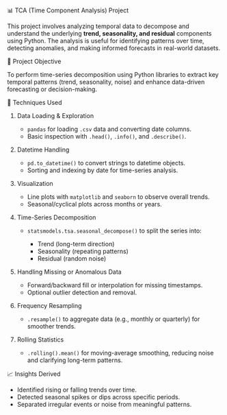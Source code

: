 📊 TCA (Time Component Analysis) Project

This project involves analyzing temporal data to decompose and understand the underlying **trend, seasonality, and residual** components using Python. The analysis is useful for identifying patterns over time, detecting anomalies, and making informed forecasts in real-world datasets.

🎯 Project Objective

To perform time-series decomposition using Python libraries to extract key temporal patterns (trend, seasonality, noise) and enhance data-driven forecasting or decision-making.

🧠 Techniques Used

1. Data Loading & Exploration

   * `pandas` for loading `.csv` data and converting date columns.
   * Basic inspection with `.head()`, `.info()`, and `.describe()`.

2. Datetime Handling

   * `pd.to_datetime()` to convert strings to datetime objects.
   * Sorting and indexing by date for time-series analysis.

3. Visualization

   * Line plots with `matplotlib` and `seaborn` to observe overall trends.
   * Seasonal/cyclical plots across months or years.

4. Time-Series Decomposition

   * `statsmodels.tsa.seasonal_decompose()` to split the series into:

     * Trend (long-term direction)
     * Seasonality (repeating patterns)
     * Residual (random noise)

5. Handling Missing or Anomalous Data

   * Forward/backward fill or interpolation for missing timestamps.
   * Optional outlier detection and removal.

6. Frequency Resampling

   * `.resample()` to aggregate data (e.g., monthly or quarterly) for smoother trends.

7. Rolling Statistics

   * `.rolling().mean()` for moving-average smoothing, reducing noise and clarifying long-term patterns.


📈 Insights Derived

* Identified rising or falling trends over time.
* Detected seasonal spikes or dips across specific periods.
* Separated irregular events or noise from meaningful patterns.


